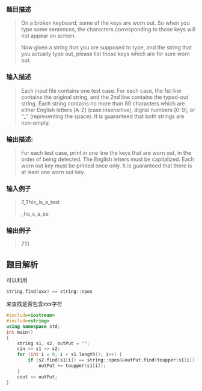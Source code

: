 ### 题目描述

> On a broken keyboard, some of the keys are worn out. So when you type some sentences, the characters corresponding to those keys will not appear on screen.
>
> Now given a string that you are supposed to type, and the string that you actually type out, please list those keys which are for sure worn out.

### 输入描述

> Each input file contains one test case. For each case, the 1st line contains the original string, and the 2nd line contains the typed-out string. Each string contains no more than 80 characters which are either English letters [A-Z] (case insensitive), digital numbers [0-9], or "_" (representing the space). It is guaranteed that both strings are non-empty.

### 输出描述:
> For each test case, print in one line the keys that are worn out, in the order of being detected. The English letters must be capitalized. Each worn out key must be printed once only. It is guaranteed that there is at least one worn out key.

### 输入例子
> 7_This_is_a_test
>
>_hs_s_a_es

### 输出例子
> 7TI

## 题目解析
可以利用 
```C++
string.find(xxx) == string::npos
```
来查找是否包含xxx字符

```C++
#include<iostream>
#include<string>
using namespace std;
int main()
{
	string s1, s2, outPut = "";
	cin >> s1 >> s2;
	for (int i = 0; i < s1.length(); i++) {
		if (s2.find(s1[i]) == string::npos&&outPut.find(toupper(s1[i])) == string::npos)
			outPut += toupper(s1[i]);
	}
	cout << outPut;
}
```